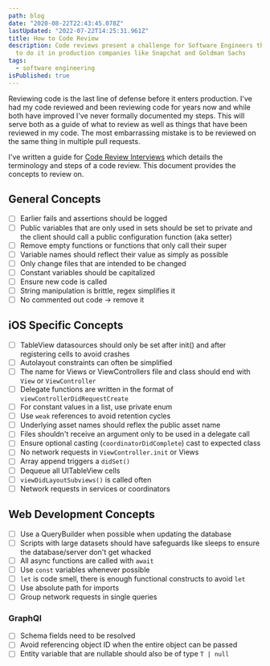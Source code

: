 ```yaml
---
path: blog
date: "2020-08-22T22:43:45.078Z"
lastUpdated: "2022-07-22T14:25:31.961Z"
title: How to Code Review
description: Code reviews present a challenge for Software Engineers this is how
  to do it in production companies like Snapchat and Goldman Sachs
tags:
  - software engineering
isPublished: true
---
```


Reviewing code is the last line of defense before it enters production. I've had my code reviewed and been reviewing code for years now and while both have improved I've never formally documented my steps. This will serve both as a guide of what to review as well as things that have been reviewed in my code. The most embarrassing mistake is to be reviewed on the same thing in multiple pull requests.

I've written a guide for [Code Review Interviews](https://www.marcusmth.com/how-to-ace-your-code-review-interview/) which details the terminology and steps of a code review. This document provides the concepts to review on.

## General Concepts

- [ ] Earlier fails and assertions should be logged
- [ ] Public variables that are only used in sets should be set to private and the client should call a public configuration function (aka setter)
- [ ] Remove empty functions or functions that only call their super
- [ ] Variable names should reflect their value as simply as possible
- [ ] Only change files that are intended to be changed
- [ ] Constant variables should be capitalized
- [ ] Ensure new code is called
- [ ] String manipulation is brittle, regex simplifies it
- [ ] No commented out code -> remove it

## iOS Specific Concepts

- [ ] TableView datasources should only be set after init() and after registering cells to avoid crashes
- [ ] Autolayout constraints can often be simplified
- [ ] The name for Views or ViewControllers file and class should end with `View` or `ViewController`
- [ ] Delegate functions are written in the format of `viewControllerDidRequestCreate`
- [ ] For constant values in a list, use private enum
- [ ] Use `weak` references to avoid retention cycles
- [ ] Underlying asset names should reflex the public asset name
- [ ] Files shouldn't receive an argument only to be used in a delegate call
- [ ] Ensure optional casting (`coordinatorDidComplete`) cast to expected class
- [ ] No network requests in `ViewController.init` or Views
- [ ] Array append triggers a `didSet()`
- [ ] Dequeue all UITableView cells
- [ ] `viewDidLayoutSubviews()` is called often
- [ ] Network requests in services or coordinators

## Web Development Concepts

- [ ] Use a QueryBuilder when possible when updating the database
- [ ] Scripts with large datasets should have safeguards like sleeps to ensure the database/server don't get whacked
- [ ] All async functions are called with `await`
- [ ] Use `const` variables whenever possible
- [ ] `let` is code smell, there is enough functional constructs to avoid `let`
- [ ] Use absolute path for imports
- [ ] Group network requests in single queries

### GraphQl

- [ ] Schema fields need to be resolved
- [ ] Avoid referencing object ID when the entire object can be passed
- [ ] Entity variable that are nullable should also be of type `T | null`
